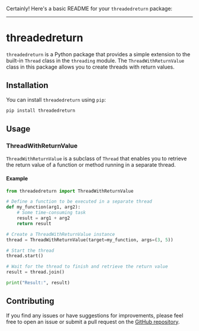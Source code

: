 Certainly! Here's a basic README for your `threadedreturn` package:

---

# threadedreturn

`threadedreturn` is a Python package that provides a simple extension to the built-in `Thread` class in the `threading` module. The `ThreadWithReturnValue` class in this package allows you to create threads with return values.

## Installation

You can install `threadedreturn` using `pip`:

```bash
pip install threadedreturn
```

## Usage

### ThreadWithReturnValue

`ThreadWithReturnValue` is a subclass of `Thread` that enables you to retrieve the return value of a function or method running in a separate thread.

#### Example

```python
from threadedreturn import ThreadWithReturnValue

# Define a function to be executed in a separate thread
def my_function(arg1, arg2):
    # Some time-consuming task
    result = arg1 + arg2
    return result

# Create a ThreadWithReturnValue instance
thread = ThreadWithReturnValue(target=my_function, args=(3, 5))

# Start the thread
thread.start()

# Wait for the thread to finish and retrieve the return value
result = thread.join()

print("Result:", result)
```

## Contributing

If you find any issues or have suggestions for improvements, please feel free to open an issue or submit a pull request on the [GitHub repository](https://github.com/DWAA1660/threadedreturn).

